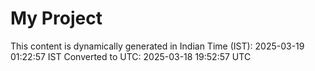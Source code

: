 # My Project

This content is dynamically generated in Indian Time (IST): 2025-03-19 01:22:57 IST
Converted to UTC: 2025-03-18 19:52:57 UTC
